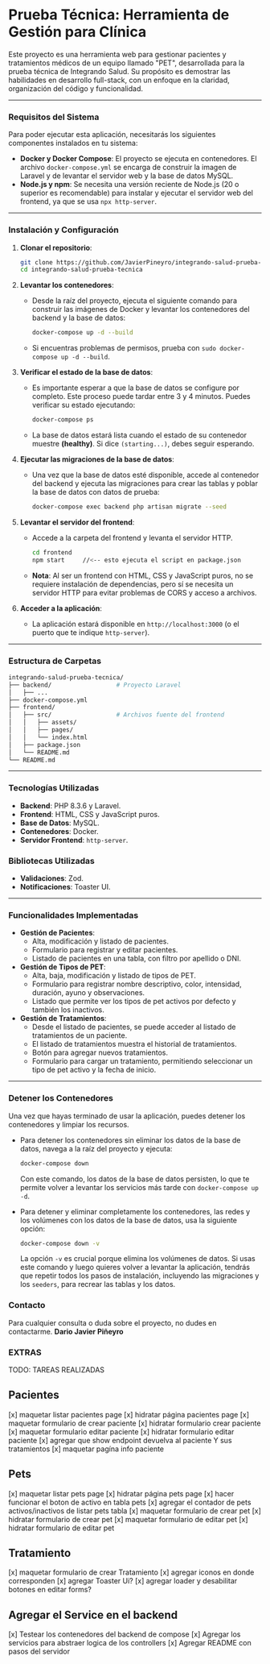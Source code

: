 # Prueba Técnica: Herramienta de Gestión para Clínica

Este proyecto es una herramienta web para gestionar pacientes y tratamientos médicos de un equipo llamado "PET", desarrollada para la prueba técnica de Integrando Salud. Su propósito es demostrar las habilidades en desarrollo full-stack, con un enfoque en la claridad, organización del código y funcionalidad.

---

### Requisitos del Sistema

Para poder ejecutar esta aplicación, necesitarás los siguientes componentes instalados en tu sistema:

* **Docker y Docker Compose**: El proyecto se ejecuta en contenedores. El archivo `docker-compose.yml` se encarga de construir la imagen de Laravel y de levantar el servidor web y la base de datos MySQL.
* **Node.js y npm**: Se necesita una versión reciente de Node.js (20 o superior es recomendable) para instalar y ejecutar el servidor web del frontend, ya que se usa `npx http-server`.

---

### Instalación y Configuración

1.  **Clonar el repositorio**:
    ```bash
    git clone https://github.com/JavierPineyro/integrando-salud-prueba-tecnica.git
    cd integrando-salud-prueba-tecnica
    ```

2.  **Levantar los contenedores**:
    * Desde la raíz del proyecto, ejecuta el siguiente comando para construir las imágenes de Docker y levantar los contenedores del backend y la base de datos:
        ```bash
        docker-compose up -d --build
        ```
    * Si encuentras problemas de permisos, prueba con `sudo docker-compose up -d --build`.

3.  **Verificar el estado de la base de datos**:
    * Es importante esperar a que la base de datos se configure por completo. Este proceso puede tardar entre 3 y 4 minutos. Puedes verificar su estado ejecutando:
        ```bash
        docker-compose ps
        ```
    * La base de datos estará lista cuando el estado de su contenedor muestre **(healthy)**. Si dice `(starting...)`, debes seguir esperando.

4.  **Ejecutar las migraciones de la base de datos**:
    * Una vez que la base de datos esté disponible, accede al contenedor del backend y ejecuta las migraciones para crear las tablas y poblar la base de datos con datos de prueba:
        ```bash
        docker-compose exec backend php artisan migrate --seed
        ```

5.  **Levantar el servidor del frontend**:
    * Accede a la carpeta del frontend y levanta el servidor HTTP.
        ```bash
        cd frontend
        npm start     //<-- esto ejecuta el script en package.json
        ```
    * **Nota**: Al ser un frontend con HTML, CSS y JavaScript puros, no se requiere instalación de dependencias, pero sí se necesita un servidor HTTP para evitar problemas de CORS y acceso a archivos.

6.  **Acceder a la aplicación**:
    * La aplicación estará disponible en `http://localhost:3000` (o el puerto que te indique `http-server`).

---

### Estructura de Carpetas

```bash
integrando-salud-prueba-tecnica/
├── backend/                  # Proyecto Laravel
│   ├── ...
├── docker-compose.yml
├── frontend/
│   ├── src/                  # Archivos fuente del frontend
│   │   ├── assets/
│   │   ├── pages/
│   │   └── index.html
│   ├── package.json
│   └── README.md
└── README.md
```

---

### Tecnologías Utilizadas

* **Backend**: PHP 8.3.6 y Laravel.
* **Frontend**: HTML, CSS y JavaScript puros.
* **Base de Datos**: MySQL.
* **Contenedores**: Docker.
* **Servidor Frontend**: `http-server`.
### Bibliotecas Utilizadas
* **Validaciones**: Zod.
* **Notificaciones**: Toaster UI.
---

### Funcionalidades Implementadas

* **Gestión de Pacientes**:
    * Alta, modificación y listado de pacientes.
    * Formulario para registrar y editar pacientes.
    * Listado de pacientes en una tabla, con filtro por apellido o DNI.
* **Gestión de Tipos de PET**:
    * Alta, baja, modificación y listado de tipos de PET.
    * Formulario para registrar nombre descriptivo, color, intensidad, duración, ayuno y observaciones.
    * Listado que permite ver los tipos de pet activos por defecto y también los inactivos.
* **Gestión de Tratamientos**:
    * Desde el listado de pacientes, se puede acceder al listado de tratamientos de un paciente.
    * El listado de tratamientos muestra el historial de tratamientos.
    * Botón para agregar nuevos tratamientos.
    * Formulario para cargar un tratamiento, permitiendo seleccionar un tipo de pet activo y la fecha de inicio.

---

### Detener los Contenedores

Una vez que hayas terminado de usar la aplicación, puedes detener los contenedores y limpiar los recursos.

* Para detener los contenedores sin eliminar los datos de la base de datos, navega a la raíz del proyecto y ejecuta:
    ```bash
    docker-compose down
    ```
    Con este comando, los datos de la base de datos persisten, lo que te permite volver a levantar los servicios más tarde con `docker-compose up -d`.

* Para detener y eliminar completamente los contenedores, las redes y los volúmenes con los datos de la base de datos, usa la siguiente opción:
    ```bash
    docker-compose down -v
    ```
    La opción `-v` es crucial porque elimina los volúmenes de datos. Si usas este comando y luego quieres volver a levantar la aplicación, tendrás que repetir todos los pasos de instalación, incluyendo las migraciones y los `seeders`, para recrear las tablas y los datos.

### Contacto

Para cualquier consulta o duda sobre el proyecto, no dudes en contactarme.
**Dario Javier Piñeyro**


### EXTRAS
TODO: TAREAS REALIZADAS

## Pacientes
[x] maquetar listar pacientes page 
[x] hidratar página pacientes page
[x] maquetar formulario de crear paciente
[x] hidratar formulario crear paciente
[x] maquetar formulario editar paciente
[x] hidratar formulario editar paciente
[x] agregar que show endpoint devuelva al paciente Y sus tratamientos
[x] maquetar pagína info paciente

## Pets
[x] maquetar listar pets page
[x] hidratar página pets page
[x] hacer funcionar el boton de activo en tabla pets
[x] agregar el contador de pets activos/inactivos de listar pets tabla
[x] maquetar formulario de crear pet
[x] hidratar formulario de crear pet
[x] maquetar formulario de editar pet
[x] hidratar formulario de editar pet

## Tratamiento
[x] maquetar formulario de crear Tratamiento
[x] agregar iconos en donde corresponden
[x] agregar Toaster Ui?
[x] agregar loader y desabilitar botones en editar forms?
## Agregar el Service en el backend
[x] Testear los contenedores del backend de compose
[x] Agregar los servicios para abstraer logica de los controllers
[x] Agregar README con pasos del servidor


